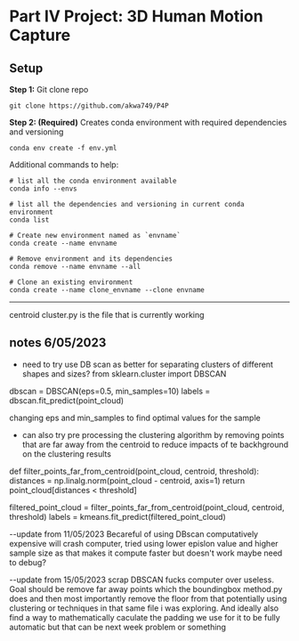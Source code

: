 # Part IV Project: 3D Human Motion Capture
## Setup
**Step 1:** Git clone repo
```
git clone https://github.com/akwa749/P4P
```

**Step 2: (Required)** Creates conda environment with required dependencies and versioning
```
conda env create -f env.yml
```

Additional commands to help:
```
# list all the conda environment available
conda info --envs   

# list all the dependencies and versioning in current conda environment
conda list

# Create new environment named as `envname`
conda create --name envname

# Remove environment and its dependencies
conda remove --name envname --all

# Clone an existing environment
conda create --name clone_envname --clone envname
```

<!-- ## Errors: SSL Error 
copy the following files from CONDA_PATH\Library\bin to CONDA_PATH\DLLs
```
libcrypto-1_1-x64.*
libssl-1_1-x64.*
```
--- -->

---
centroid cluster.py
is the file that is currently working

## notes 6/05/2023  

- need to try use DB scan as better for separating clusters of different shapes and sizes?
from sklearn.cluster import DBSCAN

dbscan = DBSCAN(eps=0.5, min_samples=10)
labels = dbscan.fit_predict(point_cloud)

changing eps and min_samples to find optimal values for the sample

- can also try pre processing the clustering algorithm by removing points that are far away from the centroid
to reduce impacts of te backhground on the clustering results

def filter_points_far_from_centroid(point_cloud, centroid, threshold):
    distances = np.linalg.norm(point_cloud - centroid, axis=1)
    return point_cloud[distances < threshold]

filtered_point_cloud = filter_points_far_from_centroid(point_cloud, centroid, threshold)
labels = kmeans.fit_predict(filtered_point_cloud)



--update from 11/05/2023
Becareful of using DBscan computatively expensive will crash computer, tried using lower epislon value and higher
sample size as that makes it compute faster but doesn't work maybe need to debug?


--update from 15/05/2023
scrap DBSCAN fucks computer over useless.
Goal should be remove far away points which the boundingbox method.py does and then most importantly remove the floor from that potentially using clustering or techniques in that same file i was exploring. And ideally also find a way to mathematically caculate the padding we use for it to be fully automatic but that can be next week problem or something